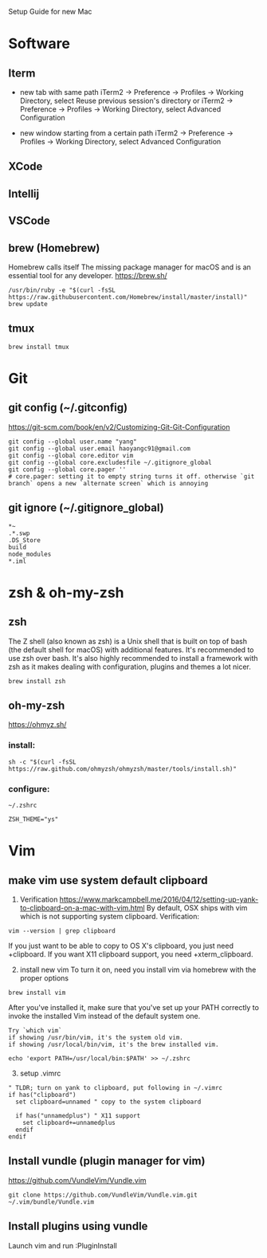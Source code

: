 Setup Guide for new Mac

# Software
## Iterm
* new tab with same path
iTerm2 -> Preference -> Profiles -> Working Directory, select Reuse previous session's directory
or
iTerm2 -> Preference -> Profiles -> Working Directory, select Advanced Configuration

* new window starting from a certain path
iTerm2 -> Preference -> Profiles -> Working Directory, select Advanced Configuration


## XCode
## Intellij
## VSCode
## brew (Homebrew)
Homebrew calls itself The missing package manager for macOS and is an essential tool for any developer.
https://brew.sh/
```
/usr/bin/ruby -e "$(curl -fsSL https://raw.githubusercontent.com/Homebrew/install/master/install)"
brew update
```

## tmux
```
brew install tmux
```

# Git
## git config (~/.gitconfig)
https://git-scm.com/book/en/v2/Customizing-Git-Git-Configuration
```
git config --global user.name "yang"
git config --global user.email haoyangc91@gmail.com
git config --global core.editor vim
git config --global core.excludesfile ~/.gitignore_global
git config --global core.pager ''
# core.pager: setting it to empty string turns it off. otherwise `git branch` opens a new `alternate screen` which is annoying
```

## git ignore (~/.gitignore_global)
```
*~
.*.swp
.DS_Store
build
node_modules
*.iml
```

# zsh & oh-my-zsh
## zsh
The Z shell (also known as zsh) is a Unix shell that is built on top of bash (the default shell for macOS) with additional features. It's recommended to use zsh over bash. It's also highly recommended to install a framework with zsh as it makes dealing with configuration, plugins and themes a lot nicer.
```
brew install zsh
```

## oh-my-zsh
https://ohmyz.sh/
### install: 
```
sh -c "$(curl -fsSL https://raw.github.com/ohmyzsh/ohmyzsh/master/tools/install.sh)"
```
### configure:
`~/.zshrc`
```
ZSH_THEME="ys"
```

# Vim
## make vim use system default clipboard

1. Verification
https://www.markcampbell.me/2016/04/12/setting-up-yank-to-clipboard-on-a-mac-with-vim.html
By default, OSX ships with vim which is not supporting system clipboard. Verification:
```
vim --version | grep clipboard
```
If you just want to be able to copy to OS X's clipboard, you just need +clipboard. If you want X11 clipboard support, you need +xterm_clipboard.

2. install new vim
To turn it on, need you install vim via homebrew with the proper options
```
brew install vim
```
After you've installed it, make sure that you've set up your PATH correctly to invoke the installed Vim instead of the default system one.
```
Try `which vim`
if showing /usr/bin/vim, it's the system old vim.
if showing /usr/local/bin/vim, it's the brew installed vim.
```
```
echo 'export PATH=/usr/local/bin:$PATH' >> ~/.zshrc
```

3. setup .vimrc
```
" TLDR; turn on yank to clipboard, put following in ~/.vimrc
if has("clipboard")
  set clipboard=unnamed " copy to the system clipboard

  if has("unnamedplus") " X11 support
    set clipboard+=unnamedplus
  endif
endif
```

## Install vundle (plugin manager for vim)
https://github.com/VundleVim/Vundle.vim
```
git clone https://github.com/VundleVim/Vundle.vim.git ~/.vim/bundle/Vundle.vim
```

## Install plugins using vundle
Launch vim and run :PluginInstall





